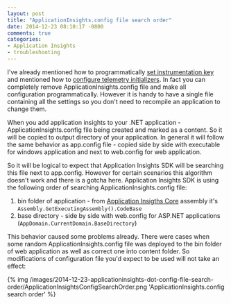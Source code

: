```yaml
---
layout: post
title: "ApplicationInsights.config file search order"
date: 2014-12-23 08:10:17 -0800
comments: true
categories: 
- Application Insights
- troubleshooting
---
```

I've already mentioned how to programmatically [set instrumentation key](/blog/2014/11/17/programmatically-set-instrumenttion-key/) and mentioned how to [configure telemetry initializers](/blog/2014/12/01/telemetry-initializers/). In fact you can completely remove ApplicationInsights.config file and make all configuration programmatically. However it is handy to have a single file containing all the settings so you don't need to recompile an application to change them.

When you add application insights to your .NET application - ApplicationInsights.config file being created and marked as a content. So it will be copied to output directory of your application. In general it will follow the same behavior as app.config file - copied side by side with executable for windows application and next to web.config for web application.

So it will be logical to expect that Application Insights SDK will be searching this file next to app.config. However for certain scenarios this algorithm doesn't work and there is a gotcha here. Application Insights SDK is using the following order of searching ApplicationInsights.config file:

1. bin folder of application - from [Application Insigths Core](http://www.nuget.org/packages/Microsoft.ApplicationInsights/0.12.0-build17386) assembly it's ```Assembly.GetExecutingAssembly().CodeBase```
2. base directory - side by side with web.config for ASP.NET applications (```AppDomain.CurrentDomain.BaseDirectory```)

This behavior caused some problems already. There were cases when some random ApplicationInsights.config file was deployed to the bin folder of web application as well as correct one into content folder. So modifications of configuration file you'd expect to be used will not take an effect:

{% img /images/2014-12-23-applicationinsights-dot-config-file-search-order/ApplicationInsightsConfigSearchOrder.png 'ApplicationInsights.config search order' %}